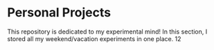 # Personal Projects

This repository is dedicated to my experimental mind!
In this section, I stored all my weekend/vacation experiments in one place. 
12
